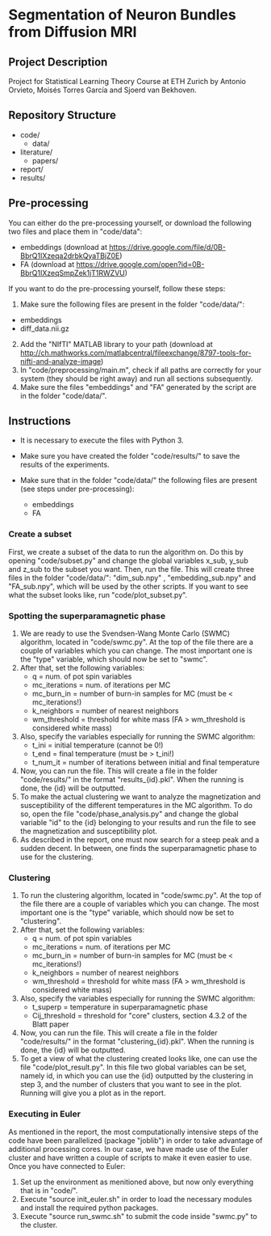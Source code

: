 # Segmentation of Neuron Bundles from Diffusion MRI

## Project Description
Project for Statistical Learning Theory Course at ETH Zurich by Antonio Orvieto, Moisés Torres García and Sjoerd van Bekhoven.

## Repository Structure
* code/
  * data/ 
* literature/
  * papers/
* report/
* results/

## Pre-processing
You can either do the pre-processing yourself, or download the following two files and place them in "code/data":
* embeddings (download at https://drive.google.com/file/d/0B-BbrQ1IXzeqa2drbkQyaTBjZ0E)
* FA (download at https://drive.google.com/open?id=0B-BbrQ1IXzeqSmpZek1jT1RWZVU)

If you want to do the pre-processing yourself, follow these steps:

1. Make sure the following files are present in the folder "code/data/":
  * embeddings
  * diff_data.nii.gz
2. Add the "NIfTI" MATLAB library to your path (download at http://ch.mathworks.com/matlabcentral/fileexchange/8797-tools-for-nifti-and-analyze-image)
3. In "code/preprocessing/main.m", check if all paths are correctly for your system (they should be right away) and run all sections subsequently.
4. Make sure the files "embeddings" and "FA" generated by the script are in the folder "code/data/".

## Instructions
* It is necessary to execute the files with Python 3.
* Make sure you have created the folder "code/results/" to save the results of the experiments.

* Make sure that in the folder "code/data/" the following files are present (see steps under pre-processing):
  * embeddings
  * FA

### Create a subset
First, we create a subset of the data to run the algorithm on. Do this by opening "code/subset.py" and change the global variables x\_sub, y\_sub and z\_sub to the subset you want. Then, run the file. This will create three files in the folder "code/data/": "dim\_sub.npy" , "embedding\_sub.npy" and "FA\_sub.npy", which will be used by the other scripts. If you want to see what the subset looks like, run "code/plot_subset.py".

### Spotting the superparamagnetic phase
1. We are ready to use the Svendsen-Wang Monte Carlo (SWMC) algorithm, located in "code/swmc.py". At the top of the file there are a couple of variables which you can change. The most important one is the "type" variable, which should now be set to "swmc". 
2. After that, set the following variables:
   * q = num. of pot spin variables
   * mc\_iterations = num. of iterations per MC
   * mc\_burn\_in = number of burn-in samples for MC (must be < mc\_iterations!)
   * k\_neighbors = number of nearest neighbors
   * wm\_threshold = threshold for white mass (FA > wm\_threshold is considered white mass)
2. Also, specify the variables especially for running the SWMC algorithm:
   * t\_ini =  initial temperature (cannot be 0!)
   * t\_end = final temperature (must be > t\_ini!)
   * t\_num_it = number of iterations between initial and final temperature
3. Now, you can run the file. This will create a file in the folder "code/results/" in the format "results\_{id}.pkl". When the running is done, the {id} will be outputted.
4. To make the actual clustering we want to analyze the magnetization and susceptibility of the different temperatures in the MC algorithm. To do so, open the file "code/phase_analysis.py" and change the global variable "id" to the {id} belonging to your results and run the file to see the magnetization and susceptibility plot.
5. As described in the report, one must now search for a steep peak and a sudden decent. In between, one finds the superparamagnetic phase to use for the clustering.

### Clustering
1. To run the clustering algorithm, located in "code/swmc.py". At the top of the file there are a couple of variables which you can change. The most important one is the "type" variable, which should now be set to "clustering". 
2. After that, set the following variables:
   * q = num. of pot spin variables
   * mc\_iterations = num. of iterations per MC
   * mc\_burn\_in = number of burn-in samples for MC (must be < mc\_iterations!)
   * k\_neighbors = number of nearest neighbors
   * wm\_threshold = threshold for white mass (FA > wm\_threshold is considered white mass)
2. Also, specify the variables especially for running the SWMC algorithm:
   * t\_superp = temperature in superparamagnetic phase
   * Cij\_threshold = threshold for "core" clusters, section 4.3.2 of the Blatt paper
3. Now, you can run the file. This will create a file in the folder "code/results/" in the format "clustering\_{id}.pkl". When the running is done, the {id} will be outputted.
4. To get a view of what the clustering created looks like, one can use the file "code/plot_result.py". In this file two global variables can be set, namely id, in which you can use the {id} outputted by the clustering in step 3, and the number of clusters that you want to see in the plot. Running will give you a plot as in the report.

### Executing in Euler
As mentioned in the report, the most computationally intensive steps of the code have been parallelized (package "joblib") in order to take advantage of additional processing cores. In our case, we have made use of the Euler cluster and have written a couple of scripts to make it even easier to use. Once you have connected to Euler:  
1. Set up the environment as menitioned above, but now only everything that is in "code/".
2. Execute "source init_euler.sh" in order to load the necessary modules and install the required python packages.  
3. Execute "source run_swmc.sh" to submit the code inside "swmc.py" to the cluster.
